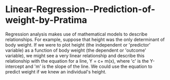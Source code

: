 # Linear-Regression--Prediction-of-weight-by-Pratima
Regression analysis makes use of mathematical models to describe relationships. For example, suppose that height was the only determinant of body weight. If we were to plot height (the independent or 'predictor' variable) as a function of body weight (the dependent or 'outcome' variable), we might see a very linear relationship and describe this relationship with the equation for a line, Y = c+ m(x), where 'c' is the Y-intercept and 'm' is the slope of the line. We could use the equation to predict weight if we knew an individual's height.
